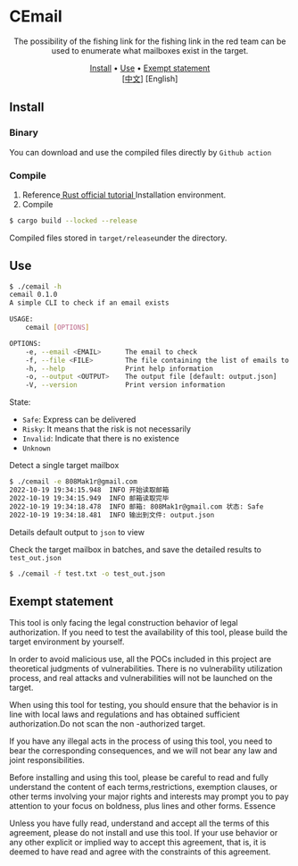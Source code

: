 # CEmail

<p align="center">
  The possibility of the fishing link for the fishing link in the red team can be used to enumerate what mailboxes exist in the target.
</p>

<p align="center">
  <a href="#Install">Install</a> •
  <a href="#Use">Use</a> •
  <a href="#Exempt statement">Exempt statement</a>
  <br>
  [<a href="./README.md">中文</a>]
  [English]
</p>

## Install

### Binary

You can download and use the compiled files directly by `Github action`

### Compile

1. Reference[ Rust official tutorial ](https://www.rust-lang.org/tools/install)Installation environment.
2. Compile

```bash
$ cargo build --locked --release
```

Compiled files stored in `target/release`under the directory.

## Use

```bash
$ ./cemail -h                                                                                                                                            main ✖ ✱ ◼
cemail 0.1.0
A simple CLI to check if an email exists

USAGE:
    cemail [OPTIONS]

OPTIONS:
    -e, --email <EMAIL>      The email to check
    -f, --file <FILE>        The file containing the list of emails to check
    -h, --help               Print help information
    -o, --output <OUTPUT>    The output file [default: output.json]
    -V, --version            Print version information
```

State:

- `Safe`: Express can be delivered
- `Risky`: It means that the risk is not necessarily
- `Invalid`: Indicate that there is no existence
- `Unknown`

Detect a single target mailbox

```bash
$ ./cemail -e 808Mak1r@gmail.com
2022-10-19 19:34:15.948  INFO 开始读取邮箱
2022-10-19 19:34:15.949  INFO 邮箱读取完毕
2022-10-19 19:34:18.478  INFO 邮箱: 808Mak1r@gmail.com 状态: Safe
2022-10-19 19:34:18.481  INFO 输出到文件: output.json
```

Details default output to `json` to view

Check the target mailbox in batches, and save the detailed results to `test_out.json`

```bash
$ ./cemail -f test.txt -o test_out.json
```

## Exempt statement

This tool is only facing the legal construction behavior of legal authorization. If you need to test the availability of this tool, please build the target environment by yourself.

In order to avoid malicious use, all the POCs included in this project are theoretical judgments of vulnerabilities. There is no vulnerability utilization process, and real attacks and vulnerabilities will not be launched on the target.

When using this tool for testing, you should ensure that the behavior is in line with local laws and regulations and has obtained sufficient authorization.Do not scan the non -authorized target.

If you have any illegal acts in the process of using this tool, you need to bear the corresponding consequences, and we will not bear any law and joint responsibilities.

Before installing and using this tool, please be careful to read and fully understand the content of each terms,restrictions, exemption clauses, or other terms involving your major rights and interests may prompt you to pay attention to your focus on boldness, plus lines and other forms. Essence

Unless you have fully read, understand and accept all the terms of this agreement, please do not install and use this tool. If your use behavior or any other explicit or implied way to accept this agreement, that is, it is deemed to have read and agree with the constraints of this agreement.
